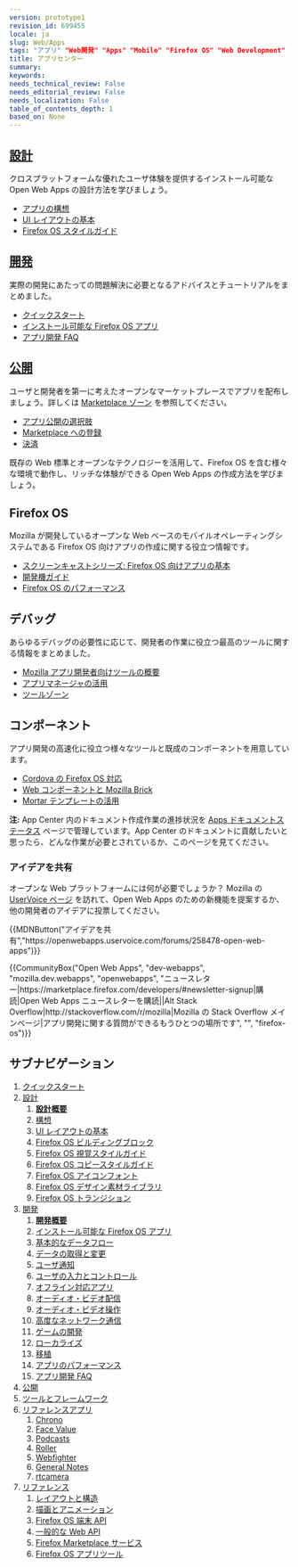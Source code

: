 ```yaml
---
version: prototype1
revision_id: 699455
locale: ja
slug: Web/Apps
tags: "アプリ" "Web開発" "Apps" "Mobile" "Firefox OS" "Web Development"
title: アプリセンター
summary: 
keywords: 
needs_technical_review: False
needs_editorial_review: False
needs_localization: False
table_of_contents_depth: 1
based_on: None
---
```

<div class="initial-steps clear" id="sect1">
 <div class="panel">
  <h2 class="section-design" id="Design" name="Design"><a href="/ja/Apps/Design">設計</a></h2>
  <p>クロスプラットフォームな優れたユーザ体験を提供するインストール可能な Open Web Apps の設計方法を学びましょう。</p>
  <ul class="no-bullets">
   <li><a href="/ja/Apps/Design/Planning">アプリの構想</a></li>
   <li><a href="/ja/Apps/Design/UI_layout_basics">UI レイアウトの基本</a></li>
   <li><a href="https://www.mozilla.org/en-US/styleguide/products/firefox-os/">Firefox OS スタイルガイド</a></li>
  </ul>
 </div>
 <div class="panel">
  <h2 class="section-build" id="Build" name="Build"><a href="/ja/Apps/Build">開発</a></h2>
  <p>実際の開発にあたっての問題解決に必要となるアドバイスとチュートリアルをまとめました。</p>
  <ul class="no-bullets">
   <li><a href="/ja/Apps/Quickstart">クイックスタート</a></li>
   <li><a href="/ja/Apps/Build/installable_apps_for_Firefox_OS">インストール可能な Firefox OS アプリ</a></li>
   <li><a href="/ja/Apps/Build/App_development_FAQ">アプリ開発 FAQ</a></li>
  </ul>
 </div>
 <div class="panel">
  <h2 class="section-publish" id="Publish" name="Publish"><a href="/ja/Marketplace">公開</a></h2>
  <p>ユーザと開発者を第一に考えたオープンなマーケットプレースでアプリを配布しましょう。詳しくは <a href="/ja/Marketplace">Marketplace ゾーン</a> を参照してください。</p>
  <ul class="no-bullets">
   <li><a href="/ja/Marketplace/Options/Introduction">アプリ公開の選択肢</a></li>
   <li><a href="/ja/Marketplace/Publishing/Submit/Overview">Marketplace への登録</a></li>
   <li><a href="/ja/Marketplace/Monetization/Introduction_Monetization">決済</a></li>
  </ul>
 </div>
</div>
<div class="summary">
 <p><span class="seoSummary">既存の Web 標準とオープンなテクノロジーを活用して、Firefox OS を含む様々な環境で動作し、リッチな体験ができる Open Web Apps の作成方法を学びましょう。</span></p>
</div>
<div class="column-container">
 <div class="column-4">
  <h2 id="Firefox_OS" name="Firefox_OS">Firefox OS</h2>
  <p>Mozilla が開発しているオープンな Web ベースのモバイルオペレーティングシステムである Firefox OS 向けアプリの作成に関する役立つ情報です。</p>
  <ul>
   <li><a href="/ja/Firefox_OS/Screencast_series:_App_Basics_for_Firefox_OS">スクリーンキャストシリーズ: Firefox OS 向けアプリの基本</a></li>
   <li><a href="/ja/Firefox_OS/Developer_phone_guide">開発機ガイド</a></li>
   <li><a href="/ja/Apps/Build/Performance/Firefox_OS_performance_testing">Firefox OS のパフォーマンス</a></li>
  </ul>
 </div>
 <div class="column-4">
  <h2 id="Debugging" name="Debugging">デバッグ</h2>
  <p>あらゆるデバッグの必要性に応じて、開発者の作業に役立つ最高のツールに関する情報をまとめました。</p>
  <ul>
   <li><a href="/ja/Apps/Tools_and_frameworks/App_developer_tools">Mozilla アプリ開発者向けツールの概要</a></li>
   <li><a href="/ja/Firefox_OS/Using_the_App_Manager">アプリマネージャの活用</a></li>
   <li><a href="/ja/docs/Tools">ツールゾーン</a></li>
  </ul>
 </div>
 <div class="column-4">
  <h2 id="Components" name="Components">コンポーネント</h2>
  <p>アプリ開発の高速化に役立つ様々なツールと既成のコンポーネントを用意しています。</p>
  <ul>
   <li><a href="/ja/Apps/Tools_and_frameworks/Cordova_support_for_Firefox_OS">Cordova の Firefox OS 対応</a></li>
   <li><a href="/ja/Apps/Tools_and_frameworks/Web_components">Web コンポーネントと Mozilla Brick</a></li>
   <li><a href="/ja/Apps/Tools_and_frameworks/App_templates">Mortar テンプレートの活用</a></li>
  </ul>
 </div>
</div>
<div class="note">
 <p><strong>注:</strong> App Center 内のドキュメント作成作業の進捗状況を <a href="/ja/docs/MDN/Doc_status/Apps">Apps ドキュメントステータス</a> ページで管理しています。App Center のドキュメントに貢献したいと思ったら、どんな作業が必要とされているか、このページを見てください。</p>
</div>
<div class="column-container zone-callout">
 <h3 id="Share_your_ideas" name="Share_your_ideas">アイデアを共有</h3>
 <p>オープンな Web プラットフォームには何が必要でしょうか？ Mozilla の <a href="https://openwebapps.uservoice.com/forums/258478-open-web-apps">UserVoice ページ</a> を訪れて、Open Web Apps のための新機能を提案するか、他の開発者のアイデアに投票してください。</p>
 {{MDNButton("アイデアを共有","https://openwebapps.uservoice.com/forums/258478-open-web-apps")}}</div>
<p>{{CommunityBox("Open Web Apps", "dev-webapps", "mozilla.dev.webapps", "openwebapps", "ニュースレター|https://marketplace.firefox.com/developers/#newsletter-signup|購読|Open Web Apps ニュースレターを購読||Alt Stack Overflow|http://stackoverflow.com/r/mozilla|Mozilla の Stack Overflow メインページ|アプリ開発に関する質問ができるもうひとつの場所です", "", "firefox-os")}}</p>
<h2 id="Subnav" name="Subnav">サブナビゲーション</h2>
<ol>
 <li><a href="/ja/Apps/Quickstart">クイックスタート</a></li>
 <li><a href="/ja/Apps/Design" title="アプリとインタフェース設計実践に関する情報です。">設計</a>
  <ol>
   <li><strong><a href="/ja/Apps/Design">設計概要</a></strong></li>
   <li><a href="/ja/Apps/Design/Planning">構想</a></li>
   <li><a href="/ja/Apps/Design/UI_layout_basics">UI レイアウトの基本</a></li>
   <li><a href="/ja/Apps/Design/Firefox_OS_building_blocks">Firefox OS ビルディングブロック</a></li>
   <li><a href="https://www.mozilla.org/en-US/styleguide/products/firefox-os/">Firefox OS 視覚スタイルガイド</a></li>
   <li><a href="/ja/Apps/Design/Copy_styleguide">Firefox OS コピースタイルガイド</a></li>
   <li><a href="/ja/Apps/Design/Firefox_OS_icon_font">Firefox OS アイコンフォント</a></li>
   <li><a href="/ja/Apps/Design/Firefox_OS_Design_asset_library">Firefox OS デザイン素材ライブラリ</a></li>
   <li><a href="/ja/Apps/Design/Firefox_OS_transitions">Firefox OS トランジション</a></li>
  </ol>
 </li>
 <li><a href="/ja/Apps/Build" title="この項目には、HTML5 と端末 API (WebAPI) を用いたアプリ機能の開発に関するドキュメントが含まれます。">開発</a>
  <ol>
   <li><strong><a href="/ja/Apps/Build">開発概要</a></strong></li>
   <li><a href="/ja/Apps/Build/installable_apps_for_Firefox_OS">インストール可能な Firefox OS アプリ</a></li>
   <li><a href="/ja/Apps/Build/Basic_data_flow">基本的なデータフロー</a></li>
   <li><a href="/ja/Apps/Build/gather_and_modify_data">データの取得と変更</a></li>
   <li><a href="/ja/Apps/Build/User_notifications">ユーザ通知</a></li>
   <li><a href="/ja/Apps/Build/User_input_methods">ユーザの入力とコントロール</a></li>
   <li><a href="/ja/Apps/Build/Offline">オフライン対応アプリ</a></li>
   <li><a href="/ja/Apps/Build/Audio_and_video_delivery">オーディオ・ビデオ配信</a></li>
   <li><a href="/ja/Apps/Build/Audio_and_video_manipulation">オーディオ・ビデオ操作</a></li>
   <li><a href="/ja/Apps/Build/Advanced_network_communication">高度なネットワーク通信</a></li>
   <li><a href="/ja/docs/Games">ゲームの開発</a></li>
   <li><a href="/ja/Apps/Build/Localization">ローカライズ</a></li>
   <li><a href="/ja/Apps/Build/Porting">移植</a></li>
   <li><a href="/ja/Apps/Build/Performance">アプリのパフォーマンス</a></li>
   <li><a href="/ja/Apps/Build/App_development_FAQ">アプリ開発 FAQ</a></li>
  </ol>
 </li>
 <li><a href="/ja/Marketplace">公開</a></li>
 <li><a href="/ja/Apps/Tools_and_frameworks">ツールとフレームワーク</a></li>
 <li><a href="/ja/Apps/Reference_apps">リファレンスアプリ</a>
  <ol>
   <li><a href="/ja/Apps/Reference_apps/Chrono">Chrono</a></li>
   <li><a href="/ja/Apps/Reference_apps/Face_value">Face Value</a></li>
   <li><a href="/ja/Apps/Reference_apps/Podcasts">Podcasts</a></li>
   <li><a href="/ja/Apps/Reference_apps/Roller">Roller</a></li>
   <li><a href="/ja/Apps/Reference_apps/Webfighter">Webfighter</a></li>
   <li><a href="/ja/Apps/Reference_apps/General_notes">General Notes</a></li>
   <li><a href="/ja/Apps/Reference_apps/rtcamera">rtcamera</a></li>
  </ol>
 </li>
 <li><a href="/ja/Apps/Reference">リファレンス</a>
  <ol>
   <li><a href="/ja/Apps/Reference/Layout_and_structure">レイアウトと構造</a></li>
   <li><a href="/ja/Apps/Reference/Drawing_and_animation">描画とアニメーション</a></li>
   <li><a href="/ja/Apps/Reference/Firefox_OS_device_APIs">Firefox OS 端末 API</a></li>
   <li><a href="/ja/Apps/Reference/General_Web_APIs">一般的な Web API</a></li>
   <li><a href="/ja/Apps/Reference/Firefox_Marketplace_services">Firefox Marketplace サービス</a></li>
   <li><a href="/ja/Apps/Reference/Firefox_OS_app_tools">Firefox OS アプリツール</a></li>
  </ol>
 </li>
</ol>

